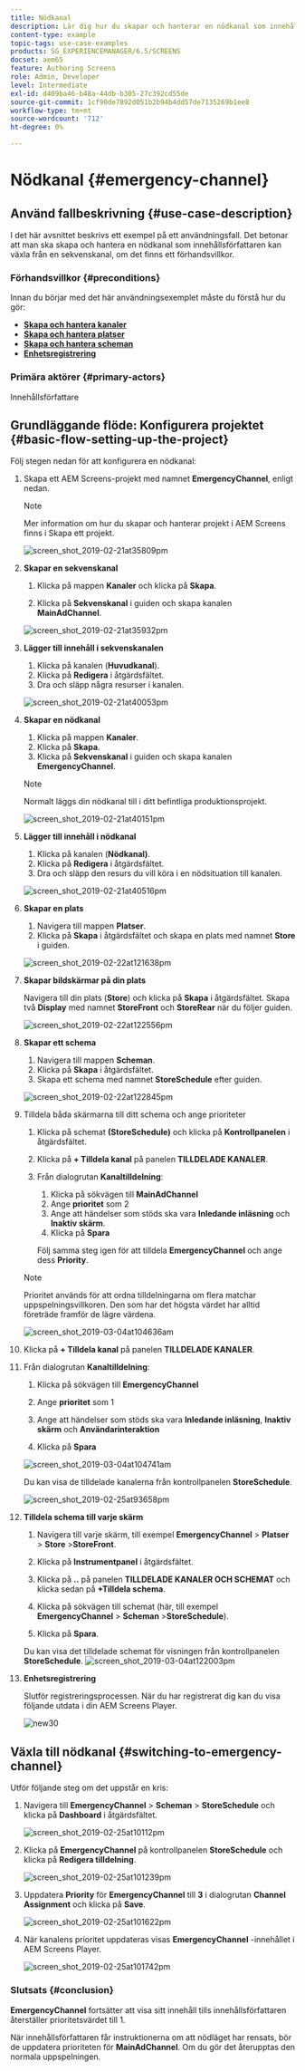 ```yaml
---
title: Nödkanal
description: Lär dig hur du skapar och hanterar en nödkanal som innehållsförfattaren kan växla från en sekvenskanal om det finns ett förhandsvillkor.
content-type: example
topic-tags: use-case-examples
products: SG_EXPERIENCEMANAGER/6.5/SCREENS
docset: aem65
feature: Authoring Screens
role: Admin, Developer
level: Intermediate
exl-id: d409ba46-b48a-44db-b305-27c392cd55de
source-git-commit: 1cf90de7892d051b2b94b4dd57de7135269b1ee8
workflow-type: tm+mt
source-wordcount: '712'
ht-degree: 0%

---
```


# Nödkanal {#emergency-channel}

## Använd fallbeskrivning {#use-case-description}

I det här avsnittet beskrivs ett exempel på ett användningsfall. Det betonar att man ska skapa och hantera en nödkanal som innehållsförfattaren kan växla från en sekvenskanal, om det finns ett förhandsvillkor.

### Förhandsvillkor {#preconditions}

Innan du börjar med det här användningsexemplet måste du förstå hur du gör:

* **[Skapa och hantera kanaler](managing-channels.md)**
* **[Skapa och hantera platser](managing-locations.md)**
* **[Skapa och hantera scheman](managing-schedules.md)**
* **[Enhetsregistrering](device-registration.md)**

### Primära aktörer {#primary-actors}

Innehållsförfattare

## Grundläggande flöde: Konfigurera projektet {#basic-flow-setting-up-the-project}

Följ stegen nedan för att konfigurera en nödkanal:

1. Skapa ett AEM Screens-projekt med namnet **EmergencyChannel**, enligt nedan.

   >[!NOTE]
   >Mer information om hur du skapar och hanterar projekt i AEM Screens finns i Skapa ett projekt.

   ![screen_shot_2019-02-21at35809pm](assets/screen_shot_2019-02-21at35809pm.png)

1. **Skapar en sekvenskanal**

   1. Klicka på mappen **Kanaler** och klicka på **Skapa**.

   1. Klicka på **Sekvenskanal** i guiden och skapa kanalen **MainAdChannel**.

   ![screen_shot_2019-02-21at35932pm](assets/screen_shot_2019-02-21at35932pm.png)

1. **Lägger till innehåll i sekvenskanalen**

   1. Klicka på kanalen (**Huvudkanal**).
   1. Klicka på **Redigera** i åtgärdsfältet.
   1. Dra och släpp några resurser i kanalen.

   ![screen_shot_2019-02-21at40053pm](assets/screen_shot_2019-02-21at40053pm.png)

1. **Skapar en nödkanal**

   1. Klicka på mappen **Kanaler**.
   1. Klicka på **Skapa**.
   1. Klicka på **Sekvenskanal** i guiden och skapa kanalen **EmergencyChannel**.

   >[!NOTE]
   >
   >Normalt läggs din nödkanal till i ditt befintliga produktionsprojekt.

   ![screen_shot_2019-02-21at40151pm](assets/screen_shot_2019-02-21at40151pm.png)

1. **Lägger till innehåll i nödkanal**

   1. Klicka på kanalen (**Nödkanal)**.
   1. Klicka på **Redigera** i åtgärdsfältet.
   1. Dra och släpp den resurs du vill köra i en nödsituation till kanalen.

   ![screen_shot_2019-02-21at40516pm](assets/screen_shot_2019-02-21at40516pm.png)

1. **Skapar en plats**

   1. Navigera till mappen **Platser**.
   1. Klicka på **Skapa** i åtgärdsfältet och skapa en plats med namnet **Store** i guiden.

   ![screen_shot_2019-02-22at121638pm](assets/screen_shot_2019-02-22at121638pm.png)

1. **Skapar bildskärmar på din plats**

   Navigera till din plats (**Store**) och klicka på **Skapa** i åtgärdsfältet. Skapa två **Display** med namnet **StoreFront** och **StoreRear** när du följer guiden.

   ![screen_shot_2019-02-22at122556pm](assets/screen_shot_2019-02-22at122556pm.png)

1. **Skapar ett schema**

   1. Navigera till mappen **Scheman**.
   1. Klicka på **Skapa** i åtgärdsfältet.
   1. Skapa ett schema med namnet **StoreSchedule** efter guiden.

   ![screen_shot_2019-02-22at122845pm](assets/screen_shot_2019-02-22at122845pm.png)

1. Tilldela båda skärmarna till ditt schema och ange prioriteter

   1. Klicka på schemat **(StoreSchedule)** och klicka på **Kontrollpanelen** i åtgärdsfältet.

   1. Klicka på **+ Tilldela kanal** på panelen **TILLDELADE KANALER**.

   1. Från dialogrutan **Kanaltilldelning**:

      1. Klicka på sökvägen till **MainAdChannel**
      1. Ange **prioritet** som 2
      1. Ange att händelser som stöds ska vara **Inledande inläsning** och **Inaktiv skärm**.
      1. Klicka på **Spara**

      Följ samma steg igen för att tilldela **EmergencyChannel** och ange dess **Priority**.

   >[!NOTE]
   >
   >Prioritet används för att ordna tilldelningarna om flera matchar uppspelningsvillkoren. Den som har det högsta värdet har alltid företräde framför de lägre värdena.

   ![screen_shot_2019-03-04at104636am](assets/screen_shot_2019-03-04at104636am.png)

1. Klicka på **+ Tilldela kanal** på panelen **TILLDELADE KANALER**.

1. Från dialogrutan **Kanaltilldelning**:

   1. Klicka på sökvägen till **EmergencyChannel**
   1. Ange **prioritet** som 1

   1. Ange att händelser som stöds ska vara **Inledande inläsning**, **Inaktiv skärm** och **Användarinteraktion**

   1. Klicka på **Spara**

   ![screen_shot_2019-03-04at104741am](assets/screen_shot_2019-03-04at104741am.png)

   Du kan visa de tilldelade kanalerna från kontrollpanelen **StoreSchedule**.

   ![screen_shot_2019-02-25at93658pm](assets/screen_shot_2019-02-25at93658pm.png)

1. **Tilldela schema till varje skärm**

   1. Navigera till varje skärm, till exempel **EmergencyChannel** > **Platser** > **Store** >**StoreFront**.

   1. Klicka på **Instrumentpanel** i åtgärdsfältet.
   1. Klicka på **..** på panelen **TILLDELADE KANALER OCH SCHEMAT** och klicka sedan på **+Tilldela schema**.

   1. Klicka på sökvägen till schemat (här, till exempel **EmergencyChannel** > **Scheman** >**StoreSchedule**).

   1. Klicka på **Spara**.

   Du kan visa det tilldelade schemat för visningen från kontrollpanelen **StoreSchedule**.
   ![screen_shot_2019-03-04at122003pm](assets/screen_shot_2019-03-04at122003pm.png)

1. **Enhetsregistrering**

   Slutför registreringsprocessen. När du har registrerat dig kan du visa följande utdata i din AEM Screens Player.

   ![new30](assets/new30.gif)

## Växla till nödkanal {#switching-to-emergency-channel}

Utför följande steg om det uppstår en kris:

1. Navigera till **EmergencyChannel** > **Scheman** > **StoreSchedule** och klicka på **Dashboard** i åtgärdsfältet.

   ![screen_shot_2019-02-25at10112pm](assets/screen_shot_2019-02-25at101112pm.png)

1. Klicka på **EmergencyChannel** på kontrollpanelen **StoreSchedule** och klicka på **Redigera tilldelning**.

   ![screen_shot_2019-02-25at101239pm](assets/screen_shot_2019-02-25at101239pm.png)

1. Uppdatera **Priority** för **EmergencyChannel** till **3** i dialogrutan **Channel Assignment** och klicka på **Save**.

   ![screen_shot_2019-02-25at101622pm](assets/screen_shot_2019-02-25at101622pm.png)

1. När kanalens prioritet uppdateras visas **EmergencyChannel** -innehållet i AEM Screens Player.

   ![screen_shot_2019-02-25at101742pm](assets/screen_shot_2019-02-25at101742pm.png)

### Slutsats {#conclusion}

**EmergencyChannel** fortsätter att visa sitt innehåll tills innehållsförfattaren återställer prioritetsvärdet till 1.

När innehållsförfattaren får instruktionerna om att nödläget har rensats, bör de uppdatera prioriteten för **MainAdChannel**. Om du gör det återupptas den normala uppspelningen.
